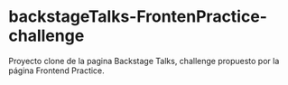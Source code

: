 # backstageTalks-FrontenPractice-challenge


Proyecto clone de la pagina Backstage Talks, challenge propuesto por la página Frontend Practice.
